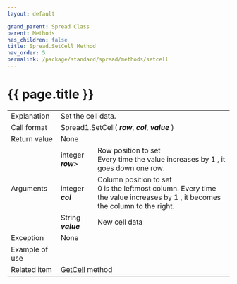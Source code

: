 ```yaml
---
layout: default

grand_parent: Spread Class
parent: Methods
has_children: false
title: Spread.SetCell Method
nav_order: 5
permalink: /package/standard/spread/methods/setcell
---
```

# {{ page.title }}

<table>
  <tr>
    <td>Explanation</td>
    <td colspan="2">Set the cell data.</td>
  </tr>
  <tr>
    <td>Call format</td>
    <td colspan="2">Spread1.SetCell( <b><i>row</i></b>, <b><i>col</i></b>, <b><i>value</i></b> )</td>
  </tr>
  <tr>
    <td>Return value</td>
    <td colspan="2">None</td>
  </tr>  
  <tr>
    <td rowspan="3">Arguments</td>
    <td>integer <b><i>row</i></b>></td>
    <td>Row position to set<br>Every time the value increases by 1 , it goes down one row.</td>
  </tr>
  <tr>
    <td>integer <b><i>col</i></b></td>
    <td>Column position to set<br>0 is the leftmost column. Every time the value increases by 1 , it becomes the column to the right.</td>
  </tr>
  <tr>
    <td>String <b><i>value</i></b></td>
    <td>New cell data</td>
  </tr>
  <tr>
    <td>Exception</td>
    <td colspan="2">None</td>
  </tr>
  <tr>
    <td>Example of use</td>
    <td colspan="2"><code><pre></pre></code></td>
  </tr>
  <tr>
    <td>Related item</td>
    <td colspan="2"><a href="/package/standard/spread/methods/getcell">GetCell</a> method</td>
  </tr>
</table>



